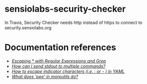 # sensiolabs-security-checker
In Travis, Security Checker needs http instead of https to connect to security.sensiolabs.org

# Documentation references
* [*Escaping * with Regular Expressions and Grep*](https://unix.stackexchange.com/questions/87108/escaping-with-regular-expressions-and-grep)
* [*How can I send stdout to multiple commands?*](https://unix.stackexchange.com/questions/28503/how-can-i-send-stdout-to-multiple-commands)
* [*How to escape indicator characters (i.e. : or - ) in YAML*](https://stackoverflow.com/questions/11301650/how-to-escape-indicator-characters-i-e-or-in-yaml)
* [*What does 'pee' in moreutils do?*](https://serverfault.com/questions/96245/linux-debian-what-does-pee-in-moreutils-do)
